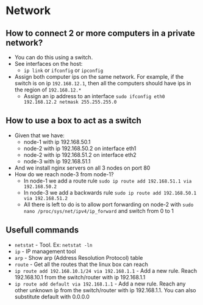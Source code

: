 # Network

## How to connect 2 or more computers in a private network?
- You can do this using a switch.
- See interfaces on the host:
    - `ip link` or `ifconfig` or `ipconfig`
- Assign both computer ips on the same network. For example, if the switch is on ip `192.168.12.1`, then all the computers should have ips in the region of `192.168.12.*`
    - Assign an ip address to an interface `sudo ifconfig eth0 192.168.12.2 netmask 255.255.255.0`

## How to use a box to act as a switch
- Given that we have:
    - node-1 with ip 192.168.50.1
    - node-2 with ip 192.168.50.2 on interface eth1
    - node-2 with ip 192.168.51.2 on interface eth2
    - node-3 with ip 192.168.51.1
- And we install nginx servers on all 3 nodes on port 80
- How do we reach node-3 from node-1?
    - In node-1 we add a route rule `sudo ip route add 192.168.51.1 via 192.168.50.2`
    - In node-3 we add a backwards rule `sudo ip route add 192.168.50.1 via 192.168.51.2`
    - All there is left to do is to allow port forwarding on node-2 with `sudo nano /proc/sys/net/ipv4/ip_forward` and switch from 0 to 1

## Usefull commands
- `netstat` - Tool. Ex: `netstat -ln`
- `ip` - IP management tool
- `arp` - Show arp (Address Resolution Protocol) table
- `route` - Get all the routes that the linux box can reach
- `ip route add 192.168.10.1/24 via 192.168.1.1` - Add a new rule. Reach 192.168.10.1 from the switch/router with ip 192.168.1.1
- `ip route add default via 192.168.1.1` - Add a new rule. Reach any other unknown ip from the switch/router with ip 192.168.1.1. You can also substitute default with 0.0.0.0